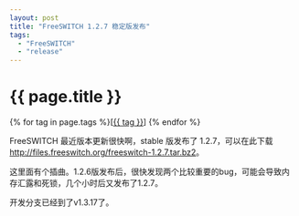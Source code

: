 ```yaml
---
layout: post
title: "FreeSWITCH 1.2.7 稳定版发布"
tags:
  - "FreeSWITCH"
  - "release"
---
```


# {{ page.title }}

<div class="tags">
{% for tag in page.tags %}[<a class="tag" href="/tags.html#{{ tag }}">{{ tag }}</a>] {% endfor %}
</div>

FreeSWITCH 最近版本更新很快啊，stable 版发布了 1.2.7，可以在此下载 <http://files.freeswitch.org/freeswitch-1.2.7.tar.bz2>。

这里面有个插曲。1.2.6版发布后，很快发现两个比较重要的bug，可能会导致内存汇露和死锁，几个小时后又发布了1.2.7。

开发分支已经到了v1.3.17了。
